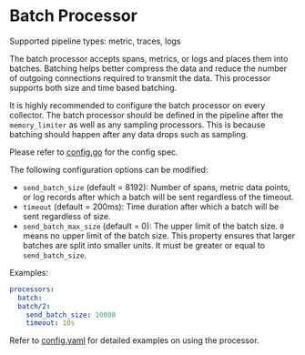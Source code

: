 # Batch Processor

Supported pipeline types: metric, traces, logs

The batch processor accepts spans, metrics, or logs and places them into
batches. Batching helps better compress the data and reduce the number of
outgoing connections required to transmit the data. This processor supports
both size and time based batching.

It is highly recommended to configure the batch processor on every collector.
The batch processor should be defined in the pipeline after the `memory_limiter`
as well as any sampling processors. This is because batching should happen after
any data drops such as sampling.

Please refer to [config.go](./config.go) for the config spec.

The following configuration options can be modified:
- `send_batch_size` (default = 8192): Number of spans, metric data points, or log
records after which a batch will be sent regardless of the timeout.
- `timeout` (default = 200ms): Time duration after which a batch will be sent
regardless of size.
- `send_batch_max_size` (default = 0): The upper limit of the batch size.
  `0` means no upper limit of the batch size.
  This property ensures that larger batches are split into smaller units.
  It must be greater or equal to `send_batch_size`.

Examples:

```yaml
processors:
  batch:
  batch/2:
    send_batch_size: 10000
    timeout: 10s
```

Refer to [config.yaml](./testdata/config.yaml) for detailed
examples on using the processor.
